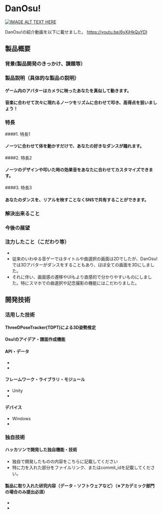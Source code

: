 # DanOsu!

[![IMAGE ALT TEXT HERE](https://jphacks.com/wp-content/uploads/2021/07/JPHACKS2021_ogp.jpg)](https://www.youtube.com/watch?v=LUPQFB4QyVo)

DanOsu!の紹介動画を以下に載せました。
https://youtu.be/6yXjHkQuYDI

## 製品概要
### 背景(製品開発のきっかけ、課題等）
### 製品説明（具体的な製品の説明）
#### ゲーム内のアバターはカメラに映ったあなたを真似して動きます。
#### 音楽に合わせて次々に現れるノーツをリズムに合わせて叩き、高得点を狙いましょう！
### 特長
####1. 特長1
#### ノーツに合わせて体を動かすだけで、あなたの好きなダンスが踊れます。
####2. 特長2
#### ノーツのデザインや叩いた時の効果音をあなたに合わせてカスタマイズできます。
####3. 特長3
#### あなたのダンスを、リアルを映すことなくSNSで共有することができます。

### 解決出来ること
### 今後の展望
### 注力したこと（こだわり等）
* 
* 従来のいわゆる音ゲーではタイトルや曲選択の画面は2Dでしたが、DanOsu!では3Dアバターがダンスをすることもあり、ほぼ全ての画面を3Dにしました。
* それに伴い、画面感の遷移やUIもより直感的で分かりやすいものにしました。特にスマホでの曲選択や記念撮影の機能にはこだわりました。

## 開発技術
### 活用した技術
#### ThreeDPoseTracker(TDPT)による3D姿勢推定
#### Osu!のアイデア・譜面作成機能
#### API・データ
* 
* 

#### フレームワーク・ライブラリ・モジュール
* Unity
* 

#### デバイス
* Windows
* 

### 独自技術
#### ハッカソンで開発した独自機能・技術
* 独自で開発したものの内容をこちらに記載してください
* 特に力を入れた部分をファイルリンク、またはcommit_idを記載してください。

#### 製品に取り入れた研究内容（データ・ソフトウェアなど）（※アカデミック部門の場合のみ提出必須）
* 
* 
